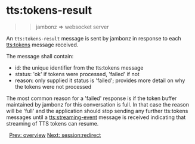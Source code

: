 # tts:tokens-result

>> jambonz => websocket server

An `tts:tokens-result` message is sent by jambonz in response to each [tts:tokens](docs/ws/tts-tokens) message received.

The message shall contain:

- id: the unique identifier from the tts:tokens message
- status: 'ok' if tokens were processed, 'failed' if not
- reason: only supplied it status is 'failed'; provides more detail on why the tokens were not processed

The most common reason for a 'failed' response is if the token buffer maintained by jambonz for this conversation is full.  In that case the reason will be 'full' and the application should stop sending any further tts:tokens messages until a [tts:streaming-event](docs/ws/tts-streaming-event) message is received indicating that streaming of TTS tokens can resume.


<p class="flex">
<span>&nbsp;</span>
<a href="/docs/ws/overview">Prev: overview</a>
<a href="/docs/ws/session-redirect">Next: session:redirect</a>
</p>
